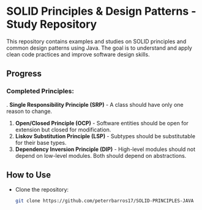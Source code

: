 # SOLID Principles & Design Patterns - Study Repository

This repository contains examples and studies on SOLID principles and common design patterns using Java. The goal is to understand and apply clean code practices and improve software design skills.

## Progress

### Completed Principles:
. **Single Responsibility Principle (SRP)** - A class should have only one reason to change.
1. **Open/Closed Principle (OCP)** - Software entities should be open for extension but closed for modification.
2. **Liskov Substitution Principle (LSP)** - Subtypes should be substitutable for their base types.
3. **Dependency Inversion Principle (DIP)** - High-level modules should not depend on low-level modules. Both should depend on abstractions.
  
## How to Use

- Clone the repository:
  ```bash
  git clone https://github.com/peterrbarros17/SOLID-PRINCIPLES-JAVA
